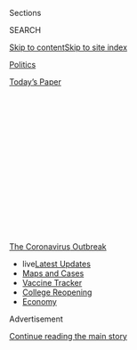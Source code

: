 <div id="app">

<div>

<div>

<div>

<div class="NYTAppHideMasthead css-1q2w90k e1suatyy0">

<div class="section css-ui9rw0 e1suatyy2">

<div class="css-eph4ug er09x8g0">

<div class="css-6n7j50">

</div>

<span class="css-1dv1kvn">Sections</span>

<div class="css-10488qs">

<span class="css-1dv1kvn">SEARCH</span>

</div>

[Skip to content](#site-content)[Skip to site
index](#site-index)

</div>

<div id="masthead-section-label" class="css-1wr3we4 eaxe0e00">

[Politics](https://www.nytimes.com/section/politics)

</div>

<div class="css-10698na e1huz5gh0">

</div>

</div>

<div id="masthead-bar-one" class="section hasLinks css-15hmgas e1csuq9d3">

<div class="css-uqyvli e1csuq9d0">

</div>

<div class="css-1uqjmks e1csuq9d1">

</div>

<div class="css-9e9ivx">

[](https://myaccount.nytimes.com/auth/login?response_type=cookie&client_id=vi)

</div>

<div class="css-1bvtpon e1csuq9d2">

[Today’s
Paper](https://www.nytimes.com/section/todayspaper)

</div>

</div>

</div>

</div>

<div data-aria-hidden="false">

<div id="site-content" data-role="main">

<div>

<div class="css-1aor85t" style="opacity:0.000000001;z-index:-1;visibility:hidden">

<div class="css-1hqnpie">

<div class="css-epjblv">

<span class="css-17xtcya">[Politics](/section/politics)</span><span class="css-x15j1o">|</span><span class="css-fwqvlz">Inside
Trump’s Failure: The Rush to Abandon Leadership Role on the
Virus</span>

</div>

<div class="css-k008qs">

<div class="css-1iwv8en">

<span class="css-18z7m18"></span>

<div>

</div>

</div>

<span class="css-1n6z4y">https://nyti.ms/32x1DgH</span>

<div class="css-1705lsu">

<div class="css-4xjgmj">

<div class="css-4skfbu" data-role="toolbar" data-aria-label="Social Media Share buttons, Save button, and Comments Panel with current comment count" data-testid="share-tools">

  - 
  - 
  - 
  - 
    
    <div class="css-6n7j50">
    
    </div>

  - 
  - 

</div>

</div>

</div>

</div>

</div>

</div>

<div id="NYT_TOP_BANNER_REGION" class="css-13pd83m">

<div>

<div id="styln-prism-menu-1592847958612" class="section interactive-content interactive-size-medium css-1edisqu">

<div class="css-17ih8de interactive-body">

<div id="scroll-container" class="css-1gj85ro">

[<span class="styln-title-wrap"><span class="css-1pje3qr">The
Coronavirus</span><span class="css-1pje3qr">
Outbreak</span></span>](https://www.nytimes.com/news-event/coronavirus?action=click&pgtype=Article&state=default&region=TOP_BANNER&context=storylines_menu)

  - <span class="css-kqxiym" data-emphasize="true">live</span>[Latest
    Updates](https://www.nytimes.com/2020/08/03/world/coronavirus-covid-19.html?action=click&pgtype=Article&state=default&region=TOP_BANNER&context=storylines_menu)
  - [Maps and
    Cases](https://www.nytimes.com/interactive/2020/us/coronavirus-us-cases.html?action=click&pgtype=Article&state=default&region=TOP_BANNER&context=storylines_menu)
  - [Vaccine
    Tracker](https://www.nytimes.com/interactive/2020/science/coronavirus-vaccine-tracker.html?action=click&pgtype=Article&state=default&region=TOP_BANNER&context=storylines_menu)
  - [College
    Reopening](https://www.nytimes.com/2020/08/02/us/covid-college-reopening.html?action=click&pgtype=Article&state=default&region=TOP_BANNER&context=storylines_menu)
  - [Economy](https://www.nytimes.com/live/2020/08/03/business/stock-market-today-coronavirus?action=click&pgtype=Article&state=default&region=TOP_BANNER&context=storylines_menu)

</div>

</div>

</div>

</div>

</div>

<div id="top-wrapper" class="css-1sy8kpn">

<div id="top-slug" class="css-l9onyx">

Advertisement

</div>

[Continue reading the main
story](#after-top)

<div class="ad top-wrapper" style="text-align:center;height:100%;display:block;min-height:250px">

<div id="top" class="place-ad" data-position="top" data-size-key="top">

</div>

</div>

<div id="after-top">

</div>

</div>

<div>

<div id="sponsor-wrapper" class="css-1hyfx7x">

<div id="sponsor-slug" class="css-19vbshk">

Supported by

</div>

[Continue reading the main
story](#after-sponsor)

<div id="sponsor" class="ad sponsor-wrapper" style="text-align:center;height:100%;display:block">

</div>

<div id="after-sponsor">

</div>

</div>

<div class="css-186x18t">

</div>

<div class="css-1vkm6nb ehdk2mb0">

# Inside Trump’s Failure: The Rush to Abandon Leadership Role on the Virus

</div>

The roots of the nation’s current inability to control the pandemic can
be traced to mid-April, when the White House embraced overly rosy
projections to proclaim victory and move on.

<div class="css-79elbk" data-testid="photoviewer-wrapper">

<div class="css-z3e15g" data-testid="photoviewer-wrapper-hidden">

</div>

<div class="css-1a48zt4 ehw59r15" data-testid="photoviewer-children">

![<span class="css-16f3y1r e13ogyst0" data-aria-hidden="true">President
Trump speaking during a televised news conference this week, as seen
from a coronavirus ward at Houston Methodist
Hospital.</span><span class="css-cnj6d5 e1z0qqy90" itemprop="copyrightHolder"><span class="css-1ly73wi e1tej78p0">Credit...</span><span><span>Erin
Schaff/The New York
Times</span></span></span>](https://static01.nyt.com/images/2020/07/18/us/politics/18dc-virus-reconstruct1/merlin_174575826_5ad4eed3-8b2b-4c14-9421-dded152c4852-articleLarge.jpg?quality=75&auto=webp&disable=upscale)

</div>

</div>

<div class="css-18e8msd">

<div class="css-otjvjh epjyd6m0">

<div class="css-jd9f6z ey68jwv0" data-aria-hidden="true">

[![Michael D.
Shear](https://static01.nyt.com/images/2018/06/13/multimedia/author-michael-d-shear/author-michael-d-shear-thumbLarge-v2.png
"Michael D. Shear")](https://www.nytimes.com/by/michael-d-shear)[![Noah
Weiland](https://static01.nyt.com/images/2019/07/23/reader-center/author-noah-weiland/author-noah-weiland-thumbLarge.png
"Noah Weiland")](https://www.nytimes.com/by/noah-weiland)[![Eric
Lipton](https://static01.nyt.com/images/2018/12/06/multimedia/author-eric-lipton/author-eric-lipton-thumbLarge.png
"Eric Lipton")](https://www.nytimes.com/by/eric-lipton)[![Maggie
Haberman](https://static01.nyt.com/images/2018/07/12/multimedia/author-maggie-haberman/author-maggie-haberman-thumbLarge.png
"Maggie Haberman")](https://www.nytimes.com/by/maggie-haberman)[![David
E.
Sanger](https://static01.nyt.com/images/2018/10/03/multimedia/author-david-e-sanger/author-david-e-sanger-thumbLarge.png
"David E. Sanger")](https://www.nytimes.com/by/david-e-sanger)

</div>

<div class="css-1baulvz">

By [<span class="css-1baulvz" itemprop="name">Michael D.
Shear</span>](https://www.nytimes.com/by/michael-d-shear),
[<span class="css-1baulvz" itemprop="name">Noah
Weiland</span>](https://www.nytimes.com/by/noah-weiland),
[<span class="css-1baulvz" itemprop="name">Eric
Lipton</span>](https://www.nytimes.com/by/eric-lipton),
[<span class="css-1baulvz" itemprop="name">Maggie
Haberman</span>](https://www.nytimes.com/by/maggie-haberman) and
[<span class="css-1baulvz last-byline" itemprop="name">David E.
Sanger</span>](https://www.nytimes.com/by/david-e-sanger)

</div>

</div>

  - 
    
    <div class="css-ld3wwf e16638kd2">
    
    Published July 18, 2020Updated July 28,
    2020
    
    </div>

  - 
    
    <div class="css-4xjgmj">
    
    <div class="css-pvvomx" data-role="toolbar" data-aria-label="Social Media Share buttons, Save button, and Comments Panel with current comment count" data-testid="share-tools">
    
      - 
      - 
      - 
      - 
        
        <div class="css-6n7j50">
        
        </div>
    
      - 
      - 
    
    </div>
    
    </div>

</div>

</div>

<div class="section meteredContent css-1r7ky0e" name="articleBody" itemprop="articleBody">

<div class="css-1fanzo5 StoryBodyCompanionColumn">

<div class="css-53u6y8">

*Follow our live coverage of the* [*2020 election between Joe Biden and
President
Trump*](https://www.nytimes.com/2020/07/27/us/elections/biden-vs-trump.html)*.*

WASHINGTON — Each morning at 8 as the coronavirus crisis was raging in
April, Mark Meadows, the White House chief of staff, convened a small
group of aides to steer the administration through what had become a
public health, economic and political disaster.

Seated around Mr. Meadows’s conference table and on a couch in his
office down the hall from the Oval Office, they saw their immediate role
as practical problem solvers. Produce more ventilators. Find more
personal protective equipment. Provide more testing.

But their ultimate goal was to shift responsibility for leading the
fight against the pandemic from the White House to the states. They
referred to this as “state authority handoff,” and it was at the heart
of what would become at once a catastrophic policy blunder and an
attempt to escape blame for a crisis that had engulfed the country —
perhaps one of the greatest failures of presidential leadership in
generations.

Over a critical period beginning in mid-April, [President
Trump](https://www.nytimes.com/2020/07/28/us/politics/donald-fred-trump.html)
and his team convinced themselves that the outbreak was fading, that
they had given state governments all the resources they needed to
contain its remaining “embers” and that it was time to ease up on the
lockdown.

</div>

</div>

<div class="css-1fanzo5 StoryBodyCompanionColumn">

<div class="css-53u6y8">

In doing so, he was ignoring warnings that the numbers would continue to
drop only if social distancing was kept in place, rushing instead to
restart the economy and tend to his battered re-election hopes.

Casting the decision in ideological terms, Mr. Meadows would tell
people: “Only in Washington, D.C., do they think that they have the
answer for all of America.”

</div>

</div>

<div>

</div>

<div class="css-1fanzo5 StoryBodyCompanionColumn">

<div class="css-53u6y8">

For scientific affirmation, they turned to [Dr. Deborah L.
Birx](https://www.state.gov/biographies/deborah-l-birx-md/), the sole
public health professional in the Meadows group. A highly regarded
infectious diseases expert, she was a constant source of upbeat news for
the president and his aides, walking the halls with charts emphasizing
that outbreaks were gradually easing. The country, she insisted, was
likely to resemble Italy, where virus cases [declined
steadily](https://www.nytimes.com/interactive/2020/world/europe/italy-coronavirus-cases.html)
from frightening heights.

On April 11, she told the coronavirus task force in the Situation Room
that the nation was in good shape. Boston and Chicago are two weeks away
from the peak, she cautioned, but the numbers in Detroit and other
hard-hit cities are heading down.

</div>

</div>

<div class="css-1fanzo5 StoryBodyCompanionColumn">

<div class="css-53u6y8">

A sharp pivot soon followed, with consequences that continue to plague
the country today as the virus surges anew.

Even as a chorus of state officials and health experts warned that the
pandemic was far from under control, Mr. Trump went, in a matter of
days, from proclaiming that he alone had the authority to decide when
the economy would reopen to pushing that responsibility onto the states.
The government issued detailed reopening guidelines, but almost
immediately, Mr. Trump began criticizing Democratic governors who did
not
[“liberate”](https://twitter.com/realDonaldTrump/status/1251169217531056130?s=20)
their states.

Mr. Trump’s bet that the crisis would fade away proved wrong. But an
examination of the shift in April and its aftermath shows that the
approach he embraced was not just a misjudgment. Instead, it was a
deliberate strategy that he would stick doggedly to as evidence mounted
that, in the absence of strong leadership from the White House, the
virus would continue to infect and kill large numbers of Americans.

</div>

</div>

<div class="css-79elbk" data-testid="photoviewer-wrapper">

<div class="css-z3e15g" data-testid="photoviewer-wrapper-hidden">

</div>

<div class="css-1a48zt4 ehw59r15" data-testid="photoviewer-children">

![<span class="css-16f3y1r e13ogyst0" data-aria-hidden="true">Dr.
Deborah L. Birx stressed the positive for the president and his aides
during the pandemic
response.</span><span class="css-cnj6d5 e1z0qqy90" itemprop="copyrightHolder"><span class="css-1ly73wi e1tej78p0">Credit...</span><span>Doug
Mills/The New York
Times</span></span>](https://static01.nyt.com/images/2020/07/19/us/politics/19dc-virus-reconstruct-jump2/merlin_171185484_2fdeb7d2-78a7-4ac2-a868-5f5ce36e798f-articleLarge.jpg?quality=75&auto=webp&disable=upscale)

</div>

</div>

<div class="css-1fanzo5 StoryBodyCompanionColumn">

<div class="css-53u6y8">

He and his top aides would openly disdain the scientific research into
the disease and the advice of experts on how to contain it, seek to
muzzle more authoritative voices like Dr. Anthony S. Fauci and continue
to distort reality even as it became clear that his hopes for a rapid
rebound in the economy and his electoral prospects were not
materializing.

Mr. Trump had [missed or dismissed mounting signals of the impending
crisis](https://www.nytimes.com/2020/04/11/us/politics/coronavirus-trump-response.html)
in the early months of the year. Now, interviews with more than two
dozen officials inside the administration and in the states, and a
review of emails and documents, reveal previously unreported details
about how the White House put the nation on its current course during a
fateful period this spring.

  - Key elements of the administration’s strategy were formulated out of
    sight in Mr. Meadows’s daily meetings, by aides who for the most
    part had no experience with public health emergencies and were
    taking their cues from the president. Officials in the West Wing saw
    the better-known White House coronavirus task force as
    dysfunctional, came to view Dr. Fauci as a purveyor of dire warnings
    but no solutions and blamed officials from the Centers for Disease
    Control and Prevention for mishandling the early stages of the
    virus.

  - Dr. Birx was more central than publicly known to the judgment inside
    the West Wing that the virus was on a downward path. Colleagues
    described her as dedicated to public health and working herself to
    exhaustion to get the data right, but her model-based assessment
    nonetheless failed to account for a vital variable: how Mr. Trump’s
    rush to urge a return to normal would help undercut the social
    distancing and other measures that were holding down the numbers.

  - The president quickly came to feel trapped by his own reopening
    guidelines. States needed declining cases to reopen, or at least a
    declining rate of positive tests. But more testing meant overall
    cases were destined to go up, undercutting the president’s push to
    crank up the economy. The result was to intensify Mr. Trump’s
    remarkable public campaign against testing, a vivid example of how
    he often waged war with science and his own administration’s experts
    and stated policies.

  - Mr. Trump’s bizarre public statements, his refusal to wear a mask
    and his pressure on states to get their economies going again left
    governors and other state officials scrambling to deal with a
    leadership vacuum. At one stage, Gov. Gavin Newsom of California was
    told that if he wanted the federal government to help obtain the
    swabs needed to test for the virus, he would have to ask Mr. Trump
    himself — and thank him.

  - Not until early June did White House officials even begin to
    recognize that their assumptions about the course of the pandemic
    had proved wrong. Even now there are internal divisions over how far
    to go in having officials publicly acknowledge the reality of the
    situation.

Judd Deere, a White House spokesman, said the president had imposed
travel restrictions on China early in the pandemic, signed economic
relief measures that have provided Americans with critical assistance
and dealt with other issues including supplies of personal protective
equipment, testing capacity and vaccine development.

“President Trump and his bold actions from the very beginning of this
pandemic stand in stark contrast to the do-nothing Democrats and radical
left who just complain, criticize and condemn anything this president
does to preserve this nation,” he said.

</div>

</div>

<div class="css-1fanzo5 StoryBodyCompanionColumn">

<div class="css-53u6y8">

At [a briefing on
April 10](https://www.whitehouse.gov/briefings-statements/remarks-president-trump-vice-president-pence-members-coronavirus-task-force-press-briefing-24/),
Mr. Trump predicted that the number of deaths in the United States from
the pandemic would be “substantially” fewer than 100,000. As of
Saturday, the death toll stood at 139,186, [the pace of new deaths was
rising
again](https://www.nytimes.com/interactive/2020/07/17/us/coronavirus-deaths.html)
and the country, logging a seven-day average of 65,790 new cases a day,
had [more confirmed cases per
capita](https://www.nytimes.com/interactive/2020/world/coronavirus-maps.html)
than any other major industrial
nation.

## Trump’s Choice

</div>

</div>

<div class="css-79elbk" data-testid="photoviewer-wrapper">

<div class="css-z3e15g" data-testid="photoviewer-wrapper-hidden">

</div>

<div class="css-1a48zt4 ehw59r15" data-testid="photoviewer-children">

<div class="css-1xdhyk6 erfvjey0">

<span class="css-1ly73wi e1tej78p0">Image</span>

<div class="css-zjzyr8">

<div data-testid="lazyimage-container" style="height:240.3777777777778px">

</div>

</div>

</div>

<span class="css-16f3y1r e13ogyst0" data-aria-hidden="true">Even as Mr.
Trump was acknowledging the need to make tough decisions, he and his
aides would soon be working to do just the
opposite.</span><span class="css-cnj6d5 e1z0qqy90" itemprop="copyrightHolder"><span class="css-1ly73wi e1tej78p0">Credit...</span><span>Doug
Mills/The New York Times</span></span>

</div>

</div>

<div class="css-1fanzo5 StoryBodyCompanionColumn">

<div class="css-53u6y8">

The president had a decision to make.

It was the end of March and his initial, 15-day effort to slow the
spread of the virus by essentially shutting down the country was
expiring in days. Sitting in front of the Resolute Desk in the Oval
Office were Drs. Fauci and Birx, along with other top officials. Days
earlier, Mr. Trump had said he envisioned the country being “opened up
and raring to go” by Easter, but now he was on the verge of announcing
that he would keep the country shut down for another 30 days.

“Do you really think we need to do this?” the president asked Dr. Fauci.
“Yeah, we really do need to do it,” Dr. Fauci replied, explaining again
the federal government’s role in making sure the virus did not explode
across the country.

Mr. Trump’s willingness to go along — [driven in part by grim television
images of bodies piling up at Elmhurst Hospital Center in New York
City](https://www.nytimes.com/2020/03/30/us/politics/trump-coronavirus.html)
— was a concession that federal responsibility was crucial to defeating
a virus that did not respect state boundaries. In a later Rose Garden
appearance, he appeared resigned to continuing the battle.

“Nothing would be worse than declaring victory before the victory is
won,” Mr. Trump said.

But even as the president was acknowledging the need for tough
decisions, he and his aides would soon be looking to do the opposite —
build a public case that the federal government had completed its job
and unshackle the president from ownership of the
response.

<div id="NYT_MAIN_CONTENT_1_REGION" class="css-9tf9ac">

<div>

<div id="styln-covid-updates-world" class="section interactive-content interactive-size-medium css-1ftcdic">

<div class="css-17ih8de interactive-body">

<div id="styln-briefing-block" data-asset-id="QXJ0aWNsZTpueXQ6Ly9hcnRpY2xlLzZkMDlhMjVlLTQxZDYtNWE3ZC04NzFjLTNiMDkyMGU0NjA2Zg==">

<div class="briefing-block-header-section">

# [Latest Updates: Global Coronavirus Outbreak](https://www.nytimes.com/2020/08/03/world/coronavirus-covid-19.html?action=click&pgtype=Article&state=default&region=MAIN_CONTENT_1&context=storylines_live_updates)

<div class="briefing-block-ts">

Updated 2020-08-04T07:33:06.428Z

</div>

</div>

  - [Fauci defends Birx after she is criticized by
    Trump.](https://www.nytimes.com/2020/08/03/world/coronavirus-covid-19.html?action=click&pgtype=Article&state=default&region=MAIN_CONTENT_1&context=storylines_live_updates#link-4547638f)
  - [Trump derides Democrats as lawmakers and administration officials
    try to break stimulus
    impasse.](https://www.nytimes.com/2020/08/03/world/coronavirus-covid-19.html?action=click&pgtype=Article&state=default&region=MAIN_CONTENT_1&context=storylines_live_updates#link-15e7f995)
  - [The deadline for 2020 census counting has been moved up by a
    month.](https://www.nytimes.com/2020/08/03/world/coronavirus-covid-19.html?action=click&pgtype=Article&state=default&region=MAIN_CONTENT_1&context=storylines_live_updates#link-e5a2cda)

<div class="briefing-block-footer">

<div class="briefing-block-footer-meta">

[See more
updates](https://www.nytimes.com/2020/08/03/world/coronavirus-covid-19.html?action=click&pgtype=Article&state=default&region=MAIN_CONTENT_1&context=storylines_live_updates)

</div>

<div class="briefing-block-briefinglinks">

<span>More live coverage:</span>
[Markets](https://www.nytimes.com/live/2020/08/03/business/stock-market-today-coronavirus?action=click&pgtype=Article&state=default&region=MAIN_CONTENT_1&context=storylines_live_updates)

</div>

</div>

</div>

</div>

</div>

</div>

</div>

The hub of the activity was the working group assembled by Mr. Meadows,
who had just taken over as chief of staff.

</div>

</div>

<div class="css-1fanzo5 StoryBodyCompanionColumn">

<div class="css-53u6y8">

Joe Grogan, the domestic policy adviser, had come around to Mr. Trump’s
view that the reaction to the virus was overblown, a position shared at
that point by Marc Short, Vice President Mike Pence’s chief of staff and
a frequent participant in the meetings. Russell T. Vought, the
president’s acting budget director, was there to address the
pandemic’s mounting costs.

Chris Liddell, a deputy chief of staff, and Jared Kushner, the
president’s senior adviser and son-in-law, acted as the group’s
procurement and supply-chain experts.

Hope Hicks, the protector of Mr. Trump’s brand, was a regular
participant. Kevin A. Hassett, a top economic adviser, came at times to
help assess the numbers and also participated in a 9 a.m. meeting three
times a week with Mr. Meadows and Treasury Secretary Steven Mnuchin on
the economic aspects of the pandemic.

Then there was Dr. Birx, the response coordinator of the coronavirus
task force. Unlike Dr. Fauci, who only stopped by the White House to
attend meetings, she was given an office near the Situation Room and
freely roamed the West Wing, fully embracing her role as a member of the
president’s
team.

</div>

</div>

<div class="css-79elbk" data-testid="photoviewer-wrapper">

<div class="css-z3e15g" data-testid="photoviewer-wrapper-hidden">

</div>

<div class="css-1a48zt4 ehw59r15" data-testid="photoviewer-children">

<div class="css-1xdhyk6 erfvjey0">

<span class="css-1ly73wi e1tej78p0">Image</span>

<div class="css-zjzyr8">

<div data-testid="lazyimage-container" style="height:265.5111111111111px">

</div>

</div>

</div>

<span class="css-16f3y1r e13ogyst0" data-aria-hidden="true">Key elements
of the administration’s strategy were formulated out of sight in daily
meetings held by the chief of staff, Mark
Meadows.</span><span class="css-cnj6d5 e1z0qqy90" itemprop="copyrightHolder"><span class="css-1ly73wi e1tej78p0">Credit...</span><span>Doug
Mills/The New York Times</span></span>

</div>

</div>

<div class="css-1fanzo5 StoryBodyCompanionColumn">

<div class="css-53u6y8">

By mid-April, Mr. Trump had grown publicly impatient with the
stay-at-home recommendations he had reluctantly endorsed. [Weekly
unemployment
claims](https://www.nytimes.com/2020/04/09/business/economy/unemployment-claim-numbers-coronavirus.html)
made clear the economy was cratering and
[polling](https://www.nytimes.com/2020/04/10/us/politics/trump-polls-coronavirus.html)
was showing his campaign bleeding support. Republican governors were
agitating to lift the lockdown and [the conservative political machinery
was
mobilizing](https://www.nytimes.com/2020/04/21/us/politics/coronavirus-protests-trump.html)
to oppose what it saw as constraints on individual freedom.

At the meetings in Mr. Meadows’s office, the issue was clear: How much
longer do we keep this up?

To answer that, they focused on two more questions: Had the virus
peaked? And had the government given the states the tools they needed to
manage the remaining problems?

</div>

</div>

<div class="css-1fanzo5 StoryBodyCompanionColumn">

<div class="css-53u6y8">

On the first question, Dr. Birx and Mr. Hassett were optimistic:
Mitigation was working, they insisted, even as many outside experts were
warning that the nation would remain at great risk if it let up on
social distancing and moved prematurely to reopen.

Mr. Meadows thought of himself as a data-driven decision maker, and in
addition to models and infection numbers from the states and the C.D.C.,
they looked at traffic on the New Jersey Turnpike (the volume of cars
coming in and out of New York City was down by 95.2 percent); payroll
and credit card data, and the number of people who were reporting to
have self-quarantined.

If the point was to sustain a monthlong lockdown, the numbers told them,
the administration succeeded. If it was to squelch the virus to
containable levels, later events would show the officials were oblivious
to how widely it was already spreading.

The members of his group believed they had succeeded on the second
question, too, although shortages of protective gear continued in some
places (and would [flare
again](https://www.nytimes.com/2020/07/08/health/coronavirus-masks-ppe-doc.html)
months later).

A one-time [anticipated
shortage](https://www.whitehouse.gov/briefings-statements/remarks-president-trump-vice-president-pence-members-coronavirus-task-force-press-briefing-13/)
of more than 100,000 ventilators had been overcome; now there was enough
of a surplus that the United States could lend them to other countries.
A ban on elective surgeries meant there was plenty of bed space — and no
more need for the Navy’s hospital ships.

The group thought governors should no longer have trouble getting what
they needed for hospitals, doctors and first responders. And they grew
increasingly frustrated by what they saw as politically motivated
complaining about a lack of federal help and the inability of some
states to make effective use of the supplies they were receiving.

</div>

</div>

<div class="css-1fanzo5 StoryBodyCompanionColumn">

<div class="css-53u6y8">

Enraged by criticism from New York’s Democratic politicians about not
being able to find a shipment of ventilators from the federal
government, Mr. Grogan, the domestic policy chief, angrily told Mr.
Kushner that they should put more ventilators on eighteen-wheelers,
drive them into New York City and invite news helicopters to record it
all — just to embarrass Gov. Andrew Cuomo and Mayor Bill de
Blasio.

</div>

</div>

<div class="css-79elbk" data-testid="photoviewer-wrapper">

<div class="css-z3e15g" data-testid="photoviewer-wrapper-hidden">

</div>

<div class="css-1a48zt4 ehw59r15" data-testid="photoviewer-children">

<div class="css-1xdhyk6 erfvjey0">

<span class="css-1ly73wi e1tej78p0">Image</span>

<div class="css-zjzyr8">

<div data-testid="lazyimage-container" style="height:257.77777777777777px">

</div>

</div>

</div>

<span class="css-16f3y1r e13ogyst0" data-aria-hidden="true">Medical
staff at Lincoln Hospital in the Bronx in May. At the peak of the
pandemic in New York, the city was facing a potential shortage of
personal protective equipment and
ventilators.</span><span class="css-cnj6d5 e1z0qqy90" itemprop="copyrightHolder"><span class="css-1ly73wi e1tej78p0">Credit...</span><span>Erin
Schaff/The New York Times</span></span>

</div>

</div>

<div class="css-1fanzo5 StoryBodyCompanionColumn">

<div class="css-53u6y8">

On April 14, the country passed what the group saw as a milestone,
administering [its three millionth
test](https://covidtracking.com/data/us-daily). Inside the West Wing,
Mr. Kushner was insistent on that point: Given their assumption that
infections would not surge again until the fall, there was enough
testing ability out there.

Those outside experts who disagreed were largely brushed off. In
mid-April, Dr. Ashish K. Jha, director of the Harvard Global Health
Institute, urged a top administration official to embrace his call for
conducting 500,000 coronavirus tests a day — far more than was happening
at the time.

The official, Adm. Brett P. Giroir, the administration’s testing czar,
who had been delivering upbeat descriptions of the nation’s growing
testing capacity, eventually conceded to Dr. Jha that his plan seemed to
be needed. But he made clear the federal government was not prepared to
get there quickly.

“At some point down the road,” is what Dr. Jha said Admiral Giroir told
him.

“My take is that Jared Kushner believes that this is not something that
the White House should get too involved in,” Dr. Jha recalled. “And then
the president believes that it is better left up to the states.”

Their critics notwithstanding, White House officials came to feel that
they had in fact accomplished their job: giving governors the tools they
needed to deal with remaining outbreaks as infections ebbed.

The wind down of the federal government’s response would play out over
the next several weeks. The daily briefings with Mr. Trump ended on
April 24. The Meadows team started barring Dr. Fauci from making most
television appearances, lest he go off message and suggest continued
high risk from the virus.

</div>

</div>

<div class="css-1fanzo5 StoryBodyCompanionColumn">

<div class="css-53u6y8">

By the beginning of May, [word
leaked](https://www.nytimes.com/2020/05/05/us/politics/coronavirus-task-force-trump.html)
that the daily meetings of the task force itself would be ended, though
Mr. Trump, who had not been told, backpedaled after the coverage caused
an uproar.

On testing, Mr. Trump shifted from stressing that the nation was already
doing more than any other country [to deriding its
importance](https://www.politico.com/news/2020/05/14/trump-coronavirus-testing-high-case-numbers-259524).
By June the president was regularly making nonsensical [statements
like](https://www.youtube.com/watch?v=aN1eptTaWVM), “If we stop testing
right now, we’d have very few cases, if any.”

But during the middle weeks of April the president’s decision to largely
walk away from an active leadership role — and give many states
permission to believe the worst of the crisis was behind them — came
abruptly into public view.

On April 10, Mr. Trump declared that, in his role as something akin to a
“wartime president,” it would be his decision about whether to reopen
the country. “That’s my metrics,”[he told
reporters](https://www.whitehouse.gov/briefings-statements/remarks-president-trump-vice-president-pence-members-coronavirus-task-force-press-briefing-24/),
pointing to his own head. “I would say without question it’s the biggest
decision I’ve ever had to make.”

Three days later, he reiterated his responsibility. “When somebody is
the president of the United States, the authority is total and that’s
the way it’s got to be,” [he
said.](https://www.whitehouse.gov/briefings-statements/remarks-president-trump-vice-president-pence-members-coronavirus-task-force-press-briefing-25/)

The next day, Dr. Birx and Dr. Fauci presented Mr. Trump with a plan for
issuing guidelines to start reopening the country at the end of the
month. Developed largely by Dr. Birx and held closely by her until being
presented to the president — most task force members did not see them
beforehand — the guidelines laid out broad, voluntary standards for
states considering how fast to come out of the lockdown.

In political terms, the document’s message was that responsibility for
dealing with the pandemic was shifting from Mr. Trump to the states.

</div>

</div>

<div class="css-1fanzo5 StoryBodyCompanionColumn">

<div class="css-53u6y8">

On April 16, when Mr. Trump publicly announced the guidelines, he made
the message to the governors explicit.

“You’re going to call your own shots,” [he
said](https://www.nytimes.com/2020/04/16/us/politics/coronavirus-trump-guidelines.html).

## Birx’s Influence

</div>

</div>

<div class="css-79elbk" data-testid="photoviewer-wrapper">

<div class="css-z3e15g" data-testid="photoviewer-wrapper-hidden">

</div>

<div class="css-1a48zt4 ehw59r15" data-testid="photoviewer-children">

<div class="css-1xdhyk6 erfvjey0">

<span class="css-1ly73wi e1tej78p0">Image</span>

<div class="css-zjzyr8">

<div data-testid="lazyimage-container" style="height:257.77777777777777px">

</div>

</div>

</div>

<span class="css-16f3y1r e13ogyst0" data-aria-hidden="true">Dr. Birx
showing a projected model of national deaths during a coronavirus task
force briefing at the White House in
March.</span><span class="css-cnj6d5 e1z0qqy90" itemprop="copyrightHolder"><span class="css-1ly73wi e1tej78p0">Credit...</span><span>Erin
Schaff/The New York Times</span></span>

</div>

</div>

<div class="css-1fanzo5 StoryBodyCompanionColumn">

<div class="css-53u6y8">

Inside the White House, Dr. Birx was the chief evangelist for the idea
that the threat from the virus was fading.

Unlike Dr. Fauci, Dr. Birx is a strong believer in models that forecast
the course of an outbreak. Dr. Fauci has cautioned that “models are only
models” and that real-world outcomes depend on how people respond to
calls for changes in behavior — to stay home, for example, or wear masks
in public — sacrifices that required a sense of shared national
responsibility.

In his decades of responding to outbreaks, Dr. Fauci, a voracious reader
of political histories, learned to rely on reports from the ground. Late
at night in his home office this spring, Dr. Fauci, who declined to
comment for this article, dialed health officials in New Orleans, New
York and Chicago, where he heard desperation unrecognizable in the more
sanguine White House meetings.

Dr. Fauci had his own critics, who said he relied on anecdotes and
experience rather than data, and who felt he was not sufficiently
attuned to the devastating economic and social consequences of a
national lockdown.

As the pandemic worsened, Dr. Fauci’s darker view of the circumstances
was countered by the reassurances ostensibly offered by Dr. Birx’s data.

</div>

</div>

<div class="css-1fanzo5 StoryBodyCompanionColumn">

<div class="css-53u6y8">

A renowned AIDS researcher who holds the title of “ambassador” as the
State Department’s special representative for global health diplomacy,
she had assembled a team of analysts who worked late nights in the White
House complex, feeding her a constant stream of updated data, packaged
in PowerPoint slides emailed to senior officials each day.

There were warnings that the models she studied might not be accurate,
especially in predicting the course of the virus against a backdrop of
evolving political, economic and social factors. Among the models Dr.
Birx relied on most was one produced by researchers at the University of
Washington. But when Mr. Hassett reviewed its performance by looking
back on its predictions from three weeks earlier, it turned out to be
hit or miss.

The authors of the [University of Washington
model](http://www.healthdata.org/covid/faqs) spoke to Dr. Birx or
members of her team almost daily, they said, and often cautioned that
their work was only supposed to offer a snapshot based on key
assumptions, like people continuing to abide by social distancing until
June 1.

“We made clear that to get the epidemic under control and bring it down
to effectively zero transmission required the social distancing mandates
to be in place,” said Christopher J. L. Murray, the director of the
modeling program. “April 22 — somewhere around that period. That’s when
the tone shifted. They started to ask questions about what will be the
trajectory and where with the lifting of mandates?”

Some state officials were also alarmed by the administration’s use of
the University of Washington
model.

<div id="NYT_MAIN_CONTENT_3_REGION" class="css-9tf9ac">

<div>

<div id="styln-prism-freeform-1594220623585" class="section interactive-content interactive-size-medium css-1ftcdic">

<div class="css-17ih8de interactive-body">

<div id="prism-freeform-block-38059" class="css-19mumt8" data-role="complementary" data-storyline="The Coronavirus Outbreak" data-truncated="true" tabindex="0">

<div class="css-a8d9oz">

<div class="css-eb027h">

[](https://www.nytimes.com/news-event/coronavirus?action=click&pgtype=Article&state=default&region=MAIN_CONTENT_3&context=storylines_faq)

### The Coronavirus Outbreak ›

#### Frequently Asked Questions

Updated August 3, 2020

  - #### I’m a small-business owner. Can I get relief?
    
      - The [stimulus bills enacted in
        March](https://www.nytimes.com/article/small-business-loans-stimulus-grants-freelancers-coronavirus.html?action=click&pgtype=Article&state=default&region=MAIN_CONTENT_3&context=storylines_faq)
        offer help for the millions of American small businesses. Those
        eligible for aid are businesses and nonprofit organizations with
        fewer than 500 workers, including sole proprietorships,
        independent contractors and freelancers. Some larger companies
        in some industries are also eligible. The help being offered,
        which is being managed by the Small Business Administration,
        includes the Paycheck Protection Program and the Economic Injury
        Disaster Loan program. But lots of folks have [not yet seen
        payouts.](https://www.nytimes.com/interactive/2020/05/07/business/small-business-loans-coronavirus.html?action=click&pgtype=Article&state=default&region=MAIN_CONTENT_3&context=storylines_faq)
        Even those who have received help are confused: The rules are
        draconian, and some are stuck sitting on [money they don’t know
        how to
        use.](https://www.nytimes.com/2020/05/02/business/economy/loans-coronavirus-small-business.html?action=click&pgtype=Article&state=default&region=MAIN_CONTENT_3&context=storylines_faq)
        Many small-business owners are getting less than they expected
        or [not hearing anything at
        all.](https://www.nytimes.com/2020/06/10/business/Small-business-loans-ppp.html?action=click&pgtype=Article&state=default&region=MAIN_CONTENT_3&context=storylines_faq)

  - #### What are my rights if I am worried about going back to work?
    
      - Employers have to provide [a safe
        workplace](https://www.osha.gov/SLTC/covid-19/standards.html)
        with policies that protect everyone equally. [And if one of your
        co-workers tests positive for the coronavirus, the
        C.D.C.](https://www.nytimes.com/article/coronavirus-money-unemployment.html?action=click&pgtype=Article&state=default&region=MAIN_CONTENT_3&context=storylines_faq)
        has said that [employers should tell their
        employees](https://www.cdc.gov/coronavirus/2019-ncov/community/guidance-business-response.html)
        -- without giving you the sick employee’s name -- that they may
        have been exposed to the virus.

  - #### Should I refinance my mortgage?
    
      - [It could be a good
        idea,](https://www.nytimes.com/article/coronavirus-money-unemployment.html?action=click&pgtype=Article&state=default&region=MAIN_CONTENT_3&context=storylines_faq)
        because mortgage rates have [never been
        lower.](https://www.nytimes.com/2020/07/16/business/mortgage-rates-below-3-percent.html?action=click&pgtype=Article&state=default&region=MAIN_CONTENT_3&context=storylines_faq)
        Refinancing requests have pushed mortgage applications to some
        of the highest levels since 2008, so be prepared to get in line.
        But defaults are also up, so if you’re thinking about buying a
        home, be aware that some lenders have tightened their standards.

  - #### What is school going to look like in September?
    
      - It is unlikely that many schools will return to a normal
        schedule this fall, requiring the grind of [online
        learning](https://www.nytimes.com/2020/06/05/us/coronavirus-education-lost-learning.html?action=click&pgtype=Article&state=default&region=MAIN_CONTENT_3&context=storylines_faq),
        [makeshift child
        care](https://www.nytimes.com/2020/05/29/us/coronavirus-child-care-centers.html?action=click&pgtype=Article&state=default&region=MAIN_CONTENT_3&context=storylines_faq)
        and [stunted
        workdays](https://www.nytimes.com/2020/06/03/business/economy/coronavirus-working-women.html?action=click&pgtype=Article&state=default&region=MAIN_CONTENT_3&context=storylines_faq)
        to continue. California’s two largest public school districts —
        Los Angeles and San Diego — said on July 13, that [instruction
        will be remote-only in the
        fall](https://www.nytimes.com/2020/07/13/us/lausd-san-diego-school-reopening.html?action=click&pgtype=Article&state=default&region=MAIN_CONTENT_3&context=storylines_faq),
        citing concerns that surging coronavirus infections in their
        areas pose too dire a risk for students and teachers. Together,
        the two districts enroll some 825,000 students. They are the
        largest in the country so far to abandon plans for even a
        partial physical return to classrooms when they reopen in
        August. For other districts, the solution won’t be an
        all-or-nothing approach. [Many
        systems](https://bioethics.jhu.edu/research-and-outreach/projects/eschool-initiative/school-policy-tracker/),
        including the nation’s largest, New York City, are devising
        [hybrid
        plans](https://www.nytimes.com/2020/06/26/us/coronavirus-schools-reopen-fall.html?action=click&pgtype=Article&state=default&region=MAIN_CONTENT_3&context=storylines_faq)
        that involve spending some days in classrooms and other days
        online. There’s no national policy on this yet, so check with
        your municipal school system regularly to see what is happening
        in your community.

  - #### Is the coronavirus airborne?
    
      - The coronavirus [can stay aloft for hours in tiny droplets in
        stagnant
        air](https://www.nytimes.com/2020/07/04/health/239-experts-with-one-big-claim-the-coronavirus-is-airborne.html?action=click&pgtype=Article&state=default&region=MAIN_CONTENT_3&context=storylines_faq),
        infecting people as they inhale, mounting scientific evidence
        suggests. This risk is highest in crowded indoor spaces with
        poor ventilation, and may help explain super-spreading events
        reported in meatpacking plants, churches and restaurants. [It’s
        unclear how often the virus is
        spread](https://www.nytimes.com/2020/07/06/health/coronavirus-airborne-aerosols.html?action=click&pgtype=Article&state=default&region=MAIN_CONTENT_3&context=storylines_faq)
        via these tiny droplets, or aerosols, compared with larger
        droplets that are expelled when a sick person coughs or sneezes,
        or transmitted through contact with contaminated surfaces, said
        Linsey Marr, an aerosol expert at Virginia Tech. Aerosols are
        released even when a person without symptoms exhales, talks or
        sings, according to Dr. Marr and more than 200 other experts,
        who [have outlined the evidence in an open letter to the World
        Health
        Organization](https://academic.oup.com/cid/article/doi/10.1093/cid/ciaa939/5867798).

<div id="styln-survey-component-38059" class="styln-survey-component" data-surveyname="faq" data-surveystoryline="coronavirus">

</div>

</div>

<div class="css-6mllg9">

</div>

<div class="css-pmm6ed">

<span class="css-5gimkt"></span>

</div>

</div>

</div>

</div>

</div>

</div>

</div>

Colorado health officials [wrote to the administration on
April 9](https://documentingcovid19.io/uploads/DHS%20HHS%20ventilator%20usage%20by%20state%20April%2012.pdf),
pleading that the White House not use the model to allocate supplies to
the state, saying its predictions were rosier than the grim reality they
were encountering. (When those concerns were relayed to her, [Dr. Birx
replied](https://www.documentcloud.org/documents/6994649-2020-04-13-Colorado-Re-Birx-IHME-Colorado-FOIA.html)
that decisions on allocating equipment were based on factors beyond the
one model.)

Dr. Birx declined to be interviewed. A task force official said that she
had only used the University of Washington model in a limited way and
that the White House used “real data, not modeled data, to understand
the pandemic in the United States.”

</div>

</div>

<div class="css-1fanzo5 StoryBodyCompanionColumn">

<div class="css-53u6y8">

The official said the White House “immediately reacted to the early
signs of community spread” by working with governors in the affected
states.

But despite the outside warnings and evidence by early May that [new
infections, while down, remained higher than
anticipated](https://www.nytimes.com/interactive/2020/us/coronavirus-us-cases.html),
the White House never fundamentally re-examined the course it had set in
mid-April.

Dr. Fauci, a friend of Dr. Birx’s for 30 years, would describe her as
more political than him, a “different species.” More pessimistic by
nature, Dr. Fauci privately warned that the virus was going to be
difficult to control, often commenting that he was the “skunk at the
garden
party.”

</div>

</div>

<div class="css-79elbk" data-testid="photoviewer-wrapper">

<div class="css-z3e15g" data-testid="photoviewer-wrapper-hidden">

</div>

<div class="css-1a48zt4 ehw59r15" data-testid="photoviewer-children">

<div class="css-1xdhyk6 erfvjey0">

<span class="css-1ly73wi e1tej78p0">Image</span>

<div class="css-zjzyr8">

<div data-testid="lazyimage-container" style="height:257.77777777777777px">

</div>

</div>

</div>

<span class="css-16f3y1r e13ogyst0" data-aria-hidden="true">White House
officials became increasingly disdainful of Dr. Anthony S. Fauci, the
nation’s top infectious disease
expert.</span><span class="css-cnj6d5 e1z0qqy90" itemprop="copyrightHolder"><span class="css-1ly73wi e1tej78p0">Credit...</span><span>Doug
Mills/The New York Times</span></span>

</div>

</div>

<div class="css-1fanzo5 StoryBodyCompanionColumn">

<div class="css-53u6y8">

By contrast, Dr. Birx regularly delivered what the new team was hoping
for.

“All metros are stabilizing,” she would tell them, describing the virus
as having hit its “peak” around mid-April. The New York area accounted
for half of the total cases in the country, she said. The slope was
heading in the right direction. “We’re behind the worst of it.” She
endorsed the idea that the death counts and hospitalization numbers
could be inflated.

For Dr. Birx, Italy’s experience was a particularly telling — and
positive — comparison. She routinely told colleagues that the United
States was on the same trajectory as Italy, which had huge spikes before
infections and deaths flattened to close to zero.

“She said we were basically going to track Italy,” one senior adviser
later recalled.

Dr. Birx would roam the halls of the White House, talking to Mr.
Kushner, Ms. Hicks and others, sometimes passing out diagrams to bolster
her case. “We’ve hit our peak,” she would say, and that message would
find its way back to Mr. Trump.

</div>

</div>

<div class="css-1fanzo5 StoryBodyCompanionColumn">

<div class="css-53u6y8">

Dr. Birx began using versions of the phrase “putting out the embers,”
wording that was [later picked up by the press
secretary](https://www.whitehouse.gov/briefings-statements/press-briefing-press-secretary-kayleigh-mcenany-062220/),
Kayleigh McEnany, and [by Mr. Trump
himself](https://twitter.com/realDonaldTrump/status/1276363261957603328?s=20).

By the middle of May, the task force believed that another resurgence
was not likely until the fall, senior administration officials said.

The New York region appeared well on its way to driving new infections
down to levels it could handle — it was the one area of the country that
did resemble the Italian model. But the models and analysis embraced by
the West Wing failed to account for the weakening adherence to the
lockdowns across the country that began even before Mr. Trump started
urging governors to “liberate” their residents from the methodical
guidelines his own government had established.

Later, it was clear that states that [rushed to reopen before meeting
the criteria in the
guidelines](https://www.nytimes.com/interactive/2020/05/07/us/coronavirus-states-reopen-criteria.html)
— like Arizona, Texas and Alabama — would have among the worst surges in
new cases.

Dr. Birx’s belief that the United States would mirror Italy turned out
to be disastrously wrong. The Italians had been almost entirely
compliant with stay-at-home orders and social distancing, squelching new
infections to negligible levels before the country slowly reopened.
Americans, by contrast, began backing away by late April from what
social distancing efforts they had been making, egged on by Mr. Trump.

The difference was critical. As communities across the United States
raced to reopen, the daily number of new cases barely dropped below
20,000 in early May. The virus was still circulating across the country.

Italy’s recovery curve, it turned out, looked nothing like the American
one.

## The Consequences

</div>

</div>

<div class="css-79elbk" data-testid="photoviewer-wrapper">

<div class="css-z3e15g" data-testid="photoviewer-wrapper-hidden">

</div>

<div class="css-1a48zt4 ehw59r15" data-testid="photoviewer-children">

<div class="css-1xdhyk6 erfvjey0">

<span class="css-1ly73wi e1tej78p0">Image</span>

<div class="css-zjzyr8">

<div data-testid="lazyimage-container" style="height:257.77777777777777px">

</div>

</div>

</div>

<span class="css-16f3y1r e13ogyst0" data-aria-hidden="true">A
drive-through testing site in Los Angeles last week. The governor of
California was told that if he wanted the federal government to help
obtain the swabs needed to test for the virus, he would have to ask Mr.
Trump himself — and thank
him.</span><span class="css-cnj6d5 e1z0qqy90" itemprop="copyrightHolder"><span class="css-1ly73wi e1tej78p0">Credit...</span><span>Jenna
Schoenefeld for The New York Times</span></span>

</div>

</div>

<div class="css-1fanzo5 StoryBodyCompanionColumn">

<div class="css-53u6y8">

The real-world consequences of Mr. Trump’s abdication of responsibility
rippled across the country.

During a briefing on April 20, Mr. Trump mocked Gov. Larry Hogan of
Maryland, a fellow Republican, for the state’s inability to find enough
testing. Dr. Birx displayed maps with dozens of dots indicating labs
that could help.

“He really didn’t know about the federal laboratories,” Mr. Trump [told
reporters](https://www.whitehouse.gov/briefings-statements/remarks-president-trump-vice-president-pence-members-coronavirus-task-force-press-briefing-29/)
with mock astonishment. “He didn’t know about it.”

But when Frances B. Phillips, the state’s deputy health secretary,
reached out to one of those dots — a National Institutes of Health
facility in Maryland — she was told that they were suffering from the
same shortages as state labs and were not in a position to help.

“It was clear that we were on our own and we need to develop our own
strategy, which is very unlike the kind of federal response in the past
public health emergencies,” Ms. Phillips recalled.

In California, Mr. Newsom had already experienced firsthand the
complexities of getting help from Washington.

After offering to help acquire 350,000 testing swabs during an early
morning conversation with one of Mr. Newsom’s advisers, Mr. Kushner made
it clear that the federal help would hinge on the governor doing him a
favor.

“The governor of California, Gavin Newsom, had to call Donald Trump, and
ask him for the swabs” recalled the adviser, Bob Kocher, an Obama-era
White House health care official.

</div>

</div>

<div class="css-1fanzo5 StoryBodyCompanionColumn">

<div class="css-53u6y8">

Mr. Newsom made the call as requested and then praised Mr. Trump that
same day during a [news
conference](https://www.facebook.com/CAgovernor/videos/686605895491026/)
where he announced the commitment, giving Mr. Trump credit for the
“substantial increase in supply” headed to California.

Mayor Francis X. Suarez of Miami, a Republican, said that the White
House approach had only one focus: reopening businesses, instead of
anticipating how cities and states should respond if cases surged again.

“It was all predicated on reduction, open, reduction, open more,
reduction, open,” he said. “There was never what happens if there is an
increase after you reopen?”

Other nations had moved aggressively to employ an array of techniques
that Mr. Trump never mobilized on a federal level, including national
testing strategies and contact tracing to track down and isolate people
who had interacted with newly diagnosed patients.

“These things were done in Germany, in Italy, in Greece, Vietnam, in
Singapore, in New Zealand and in China,” said Andy Slavitt, a former
federal health care official who had been advising the White House.

“They were not secret,” he said. “Not mysterious. And these were not all
wealthy countries. They just took accountability for getting it done.
But we did not do that here. There was zero chance here that we would
ever have been in a situation where we would be dealing with ‘embers.’
”

## A New Surge

</div>

</div>

<div class="css-79elbk" data-testid="photoviewer-wrapper">

<div class="css-z3e15g" data-testid="photoviewer-wrapper-hidden">

</div>

<div class="css-1a48zt4 ehw59r15" data-testid="photoviewer-children">

<div class="css-1xdhyk6 erfvjey0">

<span class="css-1ly73wi e1tej78p0">Image</span>

<div class="css-zjzyr8">

<div data-testid="lazyimage-container" style="height:257.77777777777777px">

</div>

</div>

</div>

<span class="css-16f3y1r e13ogyst0" data-aria-hidden="true">A medical
team treating a patient with Covid-19 at Houston Methodist Hospital this
month. Texas was one of the first states to reopen businesses and is now
seeing a surge in virus
cases.</span><span class="css-cnj6d5 e1z0qqy90" itemprop="copyrightHolder"><span class="css-1ly73wi e1tej78p0">Credit...</span><span>Erin
Schaff/The New York Times</span></span>

</div>

</div>

<div class="css-1fanzo5 StoryBodyCompanionColumn">

<div class="css-53u6y8">

By early June, it was clear that the White House had gotten it wrong.

In task force meetings, officials discussed a spike in cases across the
South and whether any bumps in caseloads were caused by crowded protests
over the killing of George Floyd. They briefly considered if it was a
fleeting side effect of Memorial Day gatherings.

They soon realized there was more at play.

Digging into new data from Dr. Birx, they concluded the virus was in
fact spreading with invisible ferocity during the weeks in May when
states were opening up with Mr. Trump’s encouragement and many were all
but declaring victory.

With the benefit of hindsight, the head of the Centers for Disease
Control and Prevention, Dr. Robert R. Redfield, acknowledged this week
in [a conversation with the Journal of the American Medical
Association](https://jamanetwork.com/journals/jama/pages/conversations-with-dr-bauchner)
that administration officials — himself included — severely
underestimated infections in April and May. He estimated they were
missing as many as 10 cases each day for every one they were confirming.

The number of new cases has now surged far higher than the previous peak
of more than 36,000 a day in mid-April. On Thursday, there were more
than 75,000 confirmed new cases, a record.

Mr. Trump’s disdain for testing continues to affect the country. By the
middle of June, lines stretched for blocks in Phoenix and in Austin,
Texas. And getting results could take a week to 10 days, officials in
Texas said — effectively inviting the virus to spread uncontrollably.

Dr. Mandy K. Cohen, the top health official in North Carolina, contacted
the Trump administration after a surge in June, asking the government to
quickly open 100 new testing sites in her state, in addition to the 13
it was then operating.

“We will keep those 13 open for another month — you are welcome,” Dr.
Cohen said, mocking the response she received.

</div>

</div>

<div class="css-1fanzo5 StoryBodyCompanionColumn">

<div class="css-53u6y8">

It was a devastating situation, said Mayor Steve Adler of Austin, who
watched as the [Covid-19
cases](https://dshs.texas.gov/coronavirus/additionaldata.aspx) at
intensive care units at area hospitals jumped from three in mid-May to
185 by early July. Mr. Adler had a simple plea for the White House.

“When we were trying to get people to wear masks, they would point to
the president and say, well, not something that we need to do,” he said.

Mr. Suarez expressed similar frustrations with Mr. Trump’s dismissive
approach to mask wearing. “People follow leaders,” he said, before
rephrasing his remarks. “People follow the people who are supposed to be
leaders.”

</div>

</div>

<div>

</div>

</div>

<div>

</div>

<div>

</div>

<div>

</div>

<div>

<div id="bottom-wrapper" class="css-1ede5it">

<div id="bottom-slug" class="css-l9onyx">

Advertisement

</div>

[Continue reading the main
story](#after-bottom)

<div id="bottom" class="ad bottom-wrapper" style="text-align:center;height:100%;display:block;min-height:90px">

</div>

<div id="after-bottom">

</div>

</div>

</div>

</div>

</div>

## Site Index

<div>

</div>

## Site Information Navigation

  - [© <span>2020</span> <span>The New York Times
    Company</span>](https://help.nytimes.com/hc/en-us/articles/115014792127-Copyright-notice)

<!-- end list -->

  - [NYTCo](https://www.nytco.com/)
  - [Contact
    Us](https://help.nytimes.com/hc/en-us/articles/115015385887-Contact-Us)
  - [Work with us](https://www.nytco.com/careers/)
  - [Advertise](https://nytmediakit.com/)
  - [T Brand Studio](http://www.tbrandstudio.com/)
  - [Your Ad
    Choices](https://www.nytimes.com/privacy/cookie-policy#how-do-i-manage-trackers)
  - [Privacy](https://www.nytimes.com/privacy)
  - [Terms of
    Service](https://help.nytimes.com/hc/en-us/articles/115014893428-Terms-of-service)
  - [Terms of
    Sale](https://help.nytimes.com/hc/en-us/articles/115014893968-Terms-of-sale)
  - [Site
    Map](https://spiderbites.nytimes.com)
  - [Help](https://help.nytimes.com/hc/en-us)
  - [Subscriptions](https://www.nytimes.com/subscription?campaignId=37WXW)

</div>

</div>

</div>

</div>
